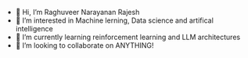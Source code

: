 - 👋 Hi, I’m Raghuveer Narayanan Rajesh
- 👀 I’m interested in Machine lerning, Data science and artifical intelligence
- 🌱 I’m currently learning reinforcement learning and LLM architectures
- 💞️ I’m looking to collaborate on ANYTHING!


<!---
Raghoeveer/Raghoeveer is a ✨ special ✨ repository because its `README.md` (this file) appears on your GitHub profile.
You can click the Preview link to take a look at your changes.
--->

